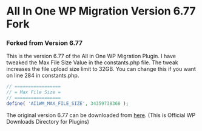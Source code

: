 # All In One WP Migration Version 6.77 Fork ###
### Forked from Version 6.77 ###

This is the version 6.77 of the All in One WP Migration Plugin. I have tweaked the Max File Size Value in the constants.php file. 
The tweak increases the file upload size limit to 32GB. You can change this if you want on line 284 in constants.php.

```php
// =================
// = Max File Size =
// =================
define( 'AI1WM_MAX_FILE_SIZE', 34359738368 );
```


The original version 6.77 can be downloaded from  [here](https://downloads.wordpress.org/plugin/all-in-one-wp-migration.6.77.zip). (This is Official WP Downloads Directory for Plugins)
